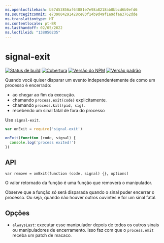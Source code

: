```yaml
---
ms.openlocfilehash: b57d53856af64881e7e98a8218ab0bbcd6b0efd6
ms.sourcegitcommit: e739004291428ce83f14b9d49f1e9dfaa3762dde
ms.translationtype: HT
ms.contentlocale: pt-BR
ms.lasthandoff: 02/05/2022
ms.locfileid: "138050235"
---
```

# <a name="signal-exit"></a>signal-exit

[![Status de build](https://travis-ci.org/tapjs/signal-exit.png)](https://travis-ci.org/tapjs/signal-exit)
[![Cobertura](https://coveralls.io/repos/tapjs/signal-exit/badge.svg?branch=master)](https://coveralls.io/r/tapjs/signal-exit?branch=master)
[![Versão do NPM](https://img.shields.io/npm/v/signal-exit.svg)](https://www.npmjs.com/package/signal-exit)
[![Versão padrão](https://img.shields.io/badge/release-standard%20version-brightgreen.svg)](https://github.com/conventional-changelog/standard-version)

Quando você quiser disparar um evento independentemente de como um processo é encerrado:

* ao chegar ao fim da execução.
* chamando `process.exit(code)` explicitamente.
* chamando `process.kill(pid, sig)`.
* recebendo um sinal fatal de fora do processo

Use `signal-exit`.

```js
var onExit = require('signal-exit')

onExit(function (code, signal) {
  console.log('process exited!')
})
```

## <a name="api"></a>API

`var remove = onExit(function (code, signal) {}, options)`

O valor retornado da função é uma função que removerá o manipulador.

Observe que a função *só* será disparada quando o sinal puder encerrar o processo.  Ou seja, quando não houver outros ouvintes e for um sinal fatal.

## <a name="options"></a>Opções

* `alwaysLast`: executar esse manipulador depois de todos os outros sinais ou manipuladores de encerramento.  Isso faz com que o `process.emit` receba um patch de macaco.
